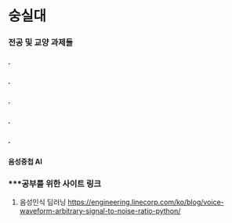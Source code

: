 # 숭실대
### 전공 및 교양 과제들
##### .
##### .
##### .
##### .
##### .
#### 음성중첩 AI

### ***공부를 위한 사이트 링크

1. 음성인식 딥러닝
https://engineering.linecorp.com/ko/blog/voice-waveform-arbitrary-signal-to-noise-ratio-python/

